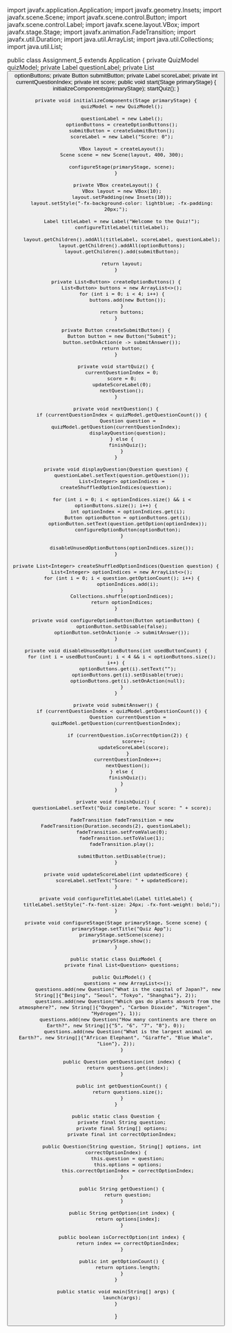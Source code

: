 import javafx.application.Application;
import javafx.geometry.Insets;
import javafx.scene.Scene;
import javafx.scene.control.Button;
import javafx.scene.control.Label;
import javafx.scene.layout.VBox;
import javafx.stage.Stage;
import javafx.animation.FadeTransition;
import javafx.util.Duration;
import java.util.ArrayList;
import java.util.Collections;
import java.util.List;

public class Assignment_5 extends Application {
    private QuizModel quizModel;
    private Label questionLabel;
    private List<Button> optionButtons;
    private Button submitButton;
    private Label scoreLabel;
    private int currentQuestionIndex;
    private int score;
    public void start(Stage primaryStage) {
        initializeComponents(primaryStage);
        startQuiz();
    }

    private void initializeComponents(Stage primaryStage) {
        quizModel = new QuizModel();

        questionLabel = new Label();
        optionButtons = createOptionButtons();
        submitButton = createSubmitButton();
        scoreLabel = new Label("Score: 0");

        VBox layout = createLayout();
        Scene scene = new Scene(layout, 400, 300);

        configureStage(primaryStage, scene);
    }

    private VBox createLayout() {
        VBox layout = new VBox(10);
        layout.setPadding(new Insets(10));
        layout.setStyle("-fx-background-color: lightblue; -fx-padding: 20px;");

        Label titleLabel = new Label("Welcome to the Quiz!");
        configureTitleLabel(titleLabel);

        layout.getChildren().addAll(titleLabel, scoreLabel, questionLabel);
        layout.getChildren().addAll(optionButtons);
        layout.getChildren().add(submitButton);

        return layout;
    }

    private List<Button> createOptionButtons() {
        List<Button> buttons = new ArrayList<>();
        for (int i = 0; i < 4; i++) {
            buttons.add(new Button());
        }
        return buttons;
    }

    private Button createSubmitButton() {
        Button button = new Button("Submit");
        button.setOnAction(e -> submitAnswer());
        return button;
    }

    private void startQuiz() {
        currentQuestionIndex = 0;
        score = 0;
        updateScoreLabel(0);
        nextQuestion();
    }

    private void nextQuestion() {
        if (currentQuestionIndex < quizModel.getQuestionCount()) {
            Question question = quizModel.getQuestion(currentQuestionIndex);
            displayQuestion(question);
        } else {
            finishQuiz();
        }
    }

    private void displayQuestion(Question question) {
        questionLabel.setText(question.getQuestion());
        List<Integer> optionIndices = createShuffledOptionIndices(question);

        for (int i = 0; i < optionIndices.size() && i < optionButtons.size(); i++) {
            int optionIndex = optionIndices.get(i);
            Button optionButton = optionButtons.get(i);
            optionButton.setText(question.getOption(optionIndex));
            configureOptionButton(optionButton);
        }

        disableUnusedOptionButtons(optionIndices.size());
    }

    private List<Integer> createShuffledOptionIndices(Question question) {
        List<Integer> optionIndices = new ArrayList<>();
        for (int i = 0; i < question.getOptionCount(); i++) {
            optionIndices.add(i);
        }
        Collections.shuffle(optionIndices);
        return optionIndices;
    }

    private void configureOptionButton(Button optionButton) {
        optionButton.setDisable(false);
        optionButton.setOnAction(e -> submitAnswer());
    }

    private void disableUnusedOptionButtons(int usedButtonCount) {
        for (int i = usedButtonCount; i < 4 && i < optionButtons.size(); i++) {
            optionButtons.get(i).setText("");
            optionButtons.get(i).setDisable(true);
            optionButtons.get(i).setOnAction(null);
        }
    }

    private void submitAnswer() {
        if (currentQuestionIndex < quizModel.getQuestionCount()) {
            Question currentQuestion = quizModel.getQuestion(currentQuestionIndex);

            if (currentQuestion.isCorrectOption(2)) {
                score++;
                updateScoreLabel(score);
            }
            currentQuestionIndex++;
            nextQuestion();
        } else {
            finishQuiz();
        }
    }

    private void finishQuiz() {
        questionLabel.setText("Quiz complete. Your score: " + score);

        FadeTransition fadeTransition = new FadeTransition(Duration.seconds(2), questionLabel);
        fadeTransition.setFromValue(0);
        fadeTransition.setToValue(1);
        fadeTransition.play();

        submitButton.setDisable(true);
    }

    private void updateScoreLabel(int updatedScore) {
        scoreLabel.setText("Score: " + updatedScore);
    }

    private void configureTitleLabel(Label titleLabel) {
        titleLabel.setStyle("-fx-font-size: 24px; -fx-font-weight: bold;");
    }

    private void configureStage(Stage primaryStage, Scene scene) {
        primaryStage.setTitle("Quiz App");
        primaryStage.setScene(scene);
        primaryStage.show();
    }

    public static class QuizModel {
        private final List<Question> questions;

        public QuizModel() {
            questions = new ArrayList<>();
            questions.add(new Question("What is the capital of Japan?", new String[]{"Beijing", "Seoul", "Tokyo", "Shanghai"}, 2));
            questions.add(new Question("Which gas do plants absorb from the atmosphere?", new String[]{"Oxygen", "Carbon Dioxide", "Nitrogen", "Hydrogen"}, 1));
            questions.add(new Question("How many continents are there on Earth?", new String[]{"5", "6", "7", "8"}, 0));
            questions.add(new Question("What is the largest animal on Earth?", new String[]{"African Elephant", "Giraffe", "Blue Whale", "Lion"}, 2));
        }

        public Question getQuestion(int index) {
            return questions.get(index);
        }

        public int getQuestionCount() {
            return questions.size();
        }
    }

    public static class Question {
        private final String question;
        private final String[] options;
        private final int correctOptionIndex;

        public Question(String question, String[] options, int correctOptionIndex) {
            this.question = question;
            this.options = options;
            this.correctOptionIndex = correctOptionIndex;
        }

        public String getQuestion() {
            return question;
        }

        public String getOption(int index) {
            return options[index];
        }

        public boolean isCorrectOption(int index) {
            return index == correctOptionIndex;
        }

        public int getOptionCount() {
            return options.length;
        }
    }

    public static void main(String[] args) {
        launch(args);
    }
}
